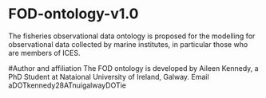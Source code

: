 # FOD-ontology-v1.0
The fisheries observational data ontology is proposed for the modelling for observational data collected by marine institutes, in particular those who are members of ICES.

#Author and affiliation
The FOD ontology is developed by Aileen Kennedy, a PhD Student at Nataional University of Ireland, Galway. Email aDOTkennedy28ATnuigalwayDOTie


